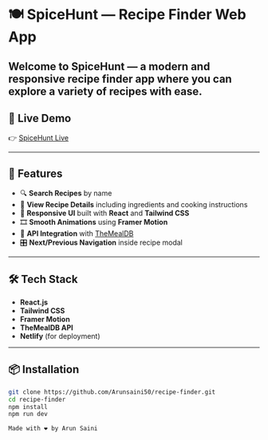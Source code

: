# 🍽️ SpiceHunt — Recipe Finder Web App

Welcome to **SpiceHunt** — a modern and responsive recipe finder app where you can explore a variety of recipes with ease.
---

## 🚀 Live Demo

👉 [SpiceHunt Live](https://spicehunt.netlify.app/)

---

## 📌 Features

- 🔍 **Search Recipes** by name
- 🍲 **View Recipe Details** including ingredients and cooking instructions
- 🎨 **Responsive UI** built with **React** and **Tailwind CSS**
- 🎞️ **Smooth Animations** using **Framer Motion**
- 📃 **API Integration** with [TheMealDB](https://www.themealdb.com/api.php)
- 🎛️ **Next/Previous Navigation** inside recipe modal

---

## 🛠️ Tech Stack

- **React.js**
- **Tailwind CSS**
- **Framer Motion**
- **TheMealDB API**
- **Netlify** (for deployment)

---

## 📦 Installation

```bash
git clone https://github.com/Arunsaini50/recipe-finder.git
cd recipe-finder
npm install
npm run dev

Made with ❤️ by Arun Saini
